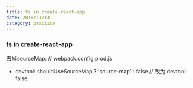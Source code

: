 ```yaml
---
title: ts in create-react-app
date: 2018/11/13
category: practice
---
```



### ts in create-react-app


去掉sourceMap:
// webpack.config.prod.js
- devtool: shouldUseSourceMap ? 'source-map' : false
// 改为
devtool: false,